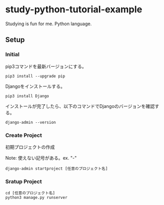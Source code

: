 # study-python-tutorial-example
Studying is fun for me. Python language.

## Setup

### Initial

pip3コマンドを最新バージョンにする。

```
pip3 install --upgrade pip
```

Djangoをインストールする。

```
pip3 install Django
```

インストールが完了したら、以下のコマンドでDjangoのバージョンを確認する。

```
django-admin --version
```

### Create Project

初期プロジェクトの作成

Note: 使えない記号がある。ex. "-"

```
django-admin startproject [任意のプロジェクト名]
```

### Sratup Project

```
cd [任意のプロジェクト名]
python3 manage.py runserver
```